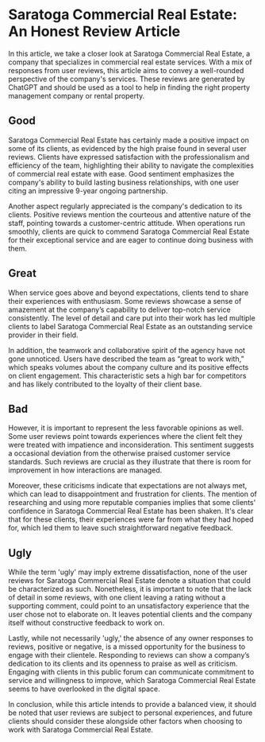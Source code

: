 # Saratoga Commercial Real Estate: An Honest Review Article

In this article, we take a closer look at Saratoga Commercial Real Estate, a company that specializes in commercial real estate services. With a mix of responses from user reviews, this article aims to convey a well-rounded perspective of the company's services. These reviews are generated by ChatGPT and should be used as a tool to help in finding the right property management company or rental property.

## Good

Saratoga Commercial Real Estate has certainly made a positive impact on some of its clients, as evidenced by the high praise found in several user reviews. Clients have expressed satisfaction with the professionalism and efficiency of the team, highlighting their ability to navigate the complexities of commercial real estate with ease. Good sentiment emphasizes the company's ability to build lasting business relationships, with one user citing an impressive 9-year ongoing partnership.

Another aspect regularly appreciated is the company's dedication to its clients. Positive reviews mention the courteous and attentive nature of the staff, pointing towards a customer-centric attitude. When operations run smoothly, clients are quick to commend Saratoga Commercial Real Estate for their exceptional service and are eager to continue doing business with them.

## Great

When service goes above and beyond expectations, clients tend to share their experiences with enthusiasm. Some reviews showcase a sense of amazement at the company’s capability to deliver top-notch service consistently. The level of detail and care put into their work has led multiple clients to label Saratoga Commercial Real Estate as an outstanding service provider in their field.

In addition, the teamwork and collaborative spirit of the agency have not gone unnoticed. Users have described the team as “great to work with,” which speaks volumes about the company culture and its positive effects on client engagement. This characteristic sets a high bar for competitors and has likely contributed to the loyalty of their client base.

## Bad

However, it is important to represent the less favorable opinions as well. Some user reviews point towards experiences where the client felt they were treated with impatience and inconsideration. This sentiment suggests a occasional deviation from the otherwise praised customer service standards. Such reviews are crucial as they illustrate that there is room for improvement in how interactions are managed.

Moreover, these criticisms indicate that expectations are not always met, which can lead to disappointment and frustration for clients. The mention of researching and using more reputable companies implies that some clients' confidence in Saratoga Commercial Real Estate has been shaken. It's clear that for these clients, their experiences were far from what they had hoped for, which led them to leave such straightforward negative feedback.

## Ugly

While the term 'ugly' may imply extreme dissatisfaction, none of the user reviews for Saratoga Commercial Real Estate denote a situation that could be characterized as such. Nonetheless, it is important to note that the lack of detail in some reviews, with one client leaving a rating without a supporting comment, could point to an unsatisfactory experience that the user chose not to elaborate on. It leaves potential clients and the company itself without constructive feedback to work on.

Lastly, while not necessarily 'ugly,' the absence of any owner responses to reviews, positive or negative, is a missed opportunity for the business to engage with their clientele. Responding to reviews can show a company’s dedication to its clients and its openness to praise as well as criticism. Engaging with clients in this public forum can communicate commitment to service and willingness to improve, which Saratoga Commercial Real Estate seems to have overlooked in the digital space.

In conclusion, while this article intends to provide a balanced view, it should be noted that user reviews are subject to personal experiences, and future clients should consider these alongside other factors when choosing to work with Saratoga Commercial Real Estate.
